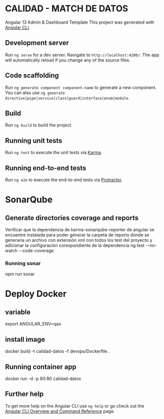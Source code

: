 # CALIDAD - MATCH DE DATOS

Angular 13 Admin & Dashboard Template
This project was generated with [Angular CLI](https://github.com/angular/angular-cli).

## Development server

Run `ng serve` for a dev server. Navigate to `http://localhost:4200/`. The app will automatically reload if you change any of the source files.

## Code scaffolding

Run `ng generate component component-name` to generate a new component. You can also use `ng generate directive|pipe|service|class|guard|interface|enum|module`.

## Build

Run `ng build` to build the project.

## Running unit tests

Run `ng test` to execute the unit tests via [Karma](https://karma-runner.github.io).

## Running end-to-end tests

Run `ng e2e` to execute the end-to-end tests via [Protractor](http://www.protractortest.org/).

# SonarQube

## Generate directories coverage and reports
Verificar que la dependencia de karma-sonarqube-reporter de angular se encuentre instalada para poder generar la carpeta de reports donde se generaria un archivo con extensiòn xml con todos los test del proyecto y adicionar la configuraciòn corespondiente de la dependencia
ng test --no-watch --code-coverage

### Running sonar
npm run sonar

# Deploy Docker

## variable
export ANGULAR_ENV=qas

## install image
docker build -t calidad-datos -f devops/Dockerfile .

## Running container app
docker run -d -p 80:80 calidad-datos

## Further help

To get more help on the Angular CLI use `ng help` or go check out the [Angular CLI Overview and Command Reference](https://angular.io/cli) page.

